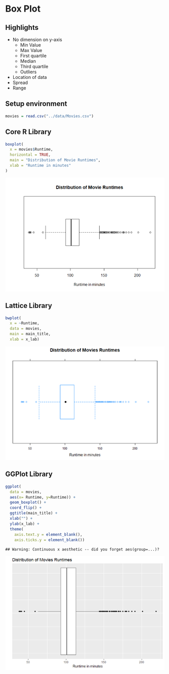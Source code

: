 # Box Plot

## Highlights

* No dimension on y-axis
    + Min Value
    + Max  Value
    + First quartile
    + Median
    + Third quartile
    + Outliers
* Location of data
* Spread
* Range

## Setup environment

```r
movies = read.csv("../data/Movies.csv")
```

## Core R Library

```r
boxplot(
  x = movies$Runtime,
  horizontal = TRUE,
  main = "Distribution of Movie Runtimes",
  xlab = "Runtime in minutes"
)
```

![](../../images/statistics/box_plot_1.png)


## Lattice Library

``` r
bwplot(
  x = ~Runtime,
  data = movies,
  main = main_title,
  xlab = x_lab)
```

![](../../images/statistics/box_plot_2.png)

## GGPlot Library

``` r
ggplot(
  data = movies,
  aes(x= Runtime, y=Runtime)) +
  geom_boxplot() + 
  coord_flip() +
  ggtitle(main_title) + 
  xlab("") +
  ylab(x_lab) +
  theme(
    axis.text.y = element_blank(),
    axis.ticks.y = element_blank())
```

    ## Warning: Continuous x aesthetic -- did you forget aes(group=...)?

![](../../images/statistics/box_plot_3.png)